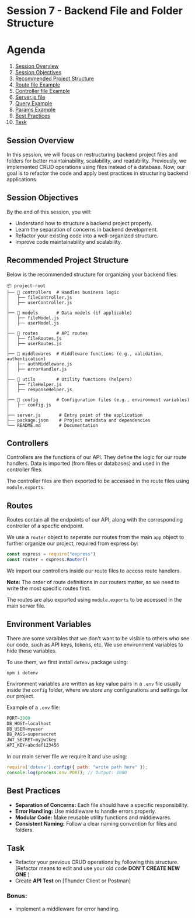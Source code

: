 # Session 7 - Backend File and Folder Structure

# Agenda

1. [Session Overview](#Session-Overview)
2. [Session Objectives](#Session-Objectives)
3. [Recommended Project Structure](#Recommended-Project-Structure)
4. [Route file Example](#Route-file-Example)
5. [Controller file Example](#Controller-file-Example)
6. [Server.js file](#server-file)
7. [Query Example](#Query-Example)
8. [Params Example](#Params-Example)
9. [Best Practices](#Best-Practices)
10. [Task](#Task)

## Session Overview

In this session, we will focus on restructuring backend project files and folders for better maintainability, scalability, and readability. Previously, we implemented CRUD operations using files instead of a database. Now, our goal is to refactor the code and apply best practices in structuring backend applications.

## Session Objectives

By the end of this session, you will:

- Understand how to structure a backend project properly.
- Learn the separation of concerns in backend development.
- Refactor your existing code into a well-organized structure.
- Improve code maintainability and scalability.

## Recommended Project Structure

Below is the recommended structure for organizing your backend files:

```
📦 project-root
├── 📁 controllers  # Handles business logic
│   ├── fileController.js
│   ├── userController.js
│
├── 📁 models       # Data models (if applicable)
│   ├── fileModel.js
│   ├── userModel.js
│
├── 📁 routes       # API routes
│   ├── fileRoutes.js
│   ├── userRoutes.js
│
├── 📁 middlewares  # Middleware functions (e.g., validation, authentication)
│   ├── authMiddleware.js
│   ├── errorHandler.js
│
├── 📁 utils        # Utility functions (helpers)
│   ├── fileHelper.js
│   ├── responseHelper.js
│
├── 📁 config       # Configuration files (e.g., environment variables)
│   ├── config.js
│
├── server.js       # Entry point of the application
├── package.json    # Project metadata and dependencies
└── README.md       # Documentation
```

## Controllers
Controllers are the functions of our API. They define the logic for our route handlers.
Data is imported (from files or databases) and used in the controller files.

The controller files are then exported to be accessed in the route files using `module.exports`.

## Routes
Routes contain all the endpoints of our API, along with the corresponding controller of a specfic endpoint. 

We use a `router` object to seperate our routes from the main `app` object to further organize our project, required from express by:
```js
const express = require("express")
const router = express.Router()
```
We import our controllers inside our route files to access route handlers.

**Note:** The order of route definitions in our routers matter, so we need to write the most specific routes first.

The routes are also exported using `module.exports` to be accessed in the main server file.

## Environment Variables
There are some varaibles that we don't want to be visible to others who see our code, such as API keys, tokens, etc. We use environment variables to hide these variables.

To use them, we first install `dotenv` package using:
```
npm i dotenv
```
Environment variables are written as key value pairs in a `.env` file usually inside the `config` folder, where we store any configurations and settings for our project.

Example of a `.env` file:
```js
PORT=3000
DB_HOST=localhost
DB_USER=myuser
DB_PASS=supersecret
JWT_SECRET=myjwtkey
API_KEY=abcdef123456
```

In our main server file we require it and use using:
```js
require('dotenv').config({ path: "write path here" });
console.log(process.env.PORT); // Output: 3000
```
## Best Practices

- **Separation of Concerns:** Each file should have a specific responsibility.
- **Error Handling:** Use middleware to handle errors properly.
- **Modular Code:** Make reusable utility functions and middlewares.
- **Consistent Naming:** Follow a clear naming convention for files and folders.

## Task

- Refactor your previous CRUD operations by following this structure.
  (Refactor means to edit and use your old code **DON'T CREATE NEW ONE** )
- Create **API Test** on [Thunder Client or Postman]

### Bonus:

- Implement a middleware for error handling.
